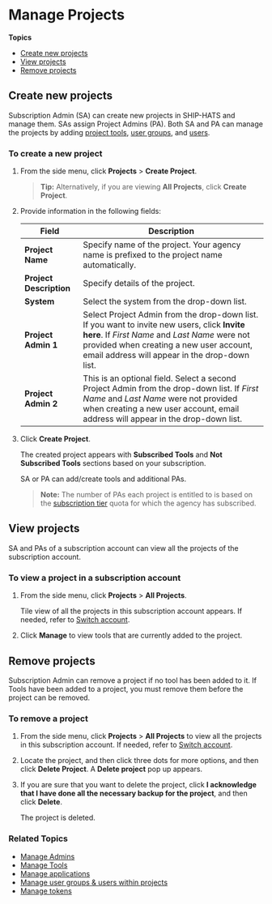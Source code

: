# Manage Projects

**Topics**
- [Create new projects](#create-new-projects)
- [View projects](#view-projects)
- [Remove projects](#remove-projects)

## Create new projects

Subscription Admin (SA) can create new projects in SHIP-HATS and manage them. SAs assign Project Admins (PA). Both SA and PA can manage the projects by adding [project tools](manage-tools), [user groups](manage-user-groups), and [users](manage-users).

### To create a new project

1. From the side menu, click **Projects** > **Create Project**.  

    >**Tip:** Alternatively, if you are viewing **All Projects**, click **Create Project**.  

    <!--<kbd>![Create New Project](./images/create-new-project.png ':size=100%')</kbd>-->

1. Provide information in the following fields:

    |Field|Description|
    |---|---|
    |**Project Name**| Specify name of the project. Your agency name is prefixed to the project name automatically. 
    |**Project Description**| Specify details of the project. 
    |**System**|Select the system from the drop-down list. 
    |**Project Admin 1**| Select Project Admin from the drop-down list. If you want to invite new users, click **Invite here**. If *First Name* and *Last Name* were not provided when creating a new user account, email address will appear in the drop-down list.
    |**Project Admin 2**| This is an optional field. Select a second Project Admin from the drop-down list. If *First Name* and *Last Name* were not provided when creating a new user account, email address will appear in the drop-down list. 
1. Click **Create Project**.  
    
    The created project appears with **Subscribed Tools** and **Not Subscribed Tools** sections based on your subscription.

    <!--<kbd>![Newly Created Project](./images/newly-created-project.png ':size=100%')</kbd>-->

    SA or PA can add/create tools and additional PAs. 
    
    > **Note:** The number of PAs each project is entitled to is based on the [subscription tier](https://www.developer.tech.gov.sg/products/categories/devops/ship-hats/subscription) quota for which the agency has subscribed.

<!--
### What's Next 
- [Add a Project Admin](manage-admins)
-->

## View projects

SA and PAs of a subscription account can view all the projects of the subscription account.

### To view a project in a subscription account

1. From the side menu, click **Projects** > **All Projects**.

    Tile view of all the projects in this subscription account appears. If needed, refer to [Switch account](manage-account).

    <!--<kbd>![View All Projects](./images/view-all-projects-tile-view.png ':size=100%')</kbd>-->

1. Click **Manage** to view tools that are currently added to the project.

## Remove projects

Subscription Admin can remove a project if no tool has been added to it. If Tools have been added to a project, you must remove them before the project can be removed.

### To remove a project

1. From the side menu, click **Projects** > **All Projects** to view all the projects in this subscription account. If needed, refer to [Switch account](manage-account).
1. Locate the project, and then click three dots for more options, and then click **Delete Project**. 
    A **Delete project** pop up appears. 
1. If you are sure that you want to delete the project, click **I acknowledge that I have done all the necessary backup for the project**, and then click **Delete**.

    The project is deleted.

<!--You will see ![Remove Project Icon](./images/remove-project-icon.png) next to the project name as shown below.

<kbd>![Remove Projects](./images/remove-project.png ':size=100%')</kbd>-->


### Related Topics
- [Manage Admins](manage-admins)
- [Manage Tools](manage-tools)
- [Manage applications](manage-applications)
- [Manage user groups & users within projects](manage-user-groups-and-users)
- [Manage tokens](manage-tokens) 